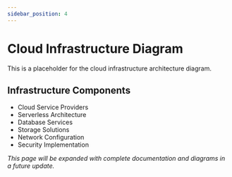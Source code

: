 ```yaml
---
sidebar_position: 4
---
```


# Cloud Infrastructure Diagram

This is a placeholder for the cloud infrastructure architecture diagram.

## Infrastructure Components

- Cloud Service Providers
- Serverless Architecture
- Database Services
- Storage Solutions
- Network Configuration
- Security Implementation

*This page will be expanded with complete documentation and diagrams in a future update.*